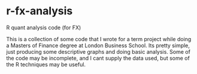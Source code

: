 r-fx-analysis
=============

R quant analysis code (for FX)


This is a collection of some code that I wrote for a term project while doing 
a Masters of Finance degree at London Business School. Its pretty simple, just 
producing some descriptive graphs and doing basic analysis. Some of the code may
be incomplete, and I cant supply the data used, but some of the R techniques may
be useful.
